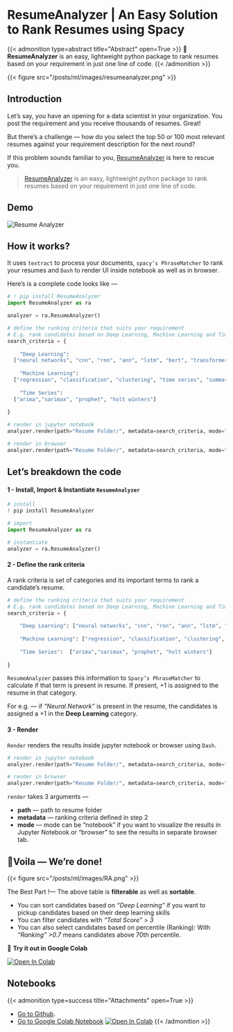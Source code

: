 # ResumeAnalyzer | An Easy Solution to Rank Resumes using Spacy

<!--more-->

{{< admonition type=abstract title="Abstract" open=True >}}
🚀 **ResumeAnalyzer** is an easy, lightweight python package to rank resumes based on your requirement in just one line of code.
{{< /admonition >}}

{{< figure src="/posts/ml/images/resumeanalyzer.png" >}}






## Introduction
Let’s say, you have an opening for a data scientist in your organization. You post the requirement and you receive thousands of resumes. Great!

But there’s a challenge — how do you select the top 50 or 100 most relevant resumes against your requirement description for the next round?

If this problem sounds familiar to you, [ResumeAnalyzer](https://github.com/Shivanandroy/Resume-Analyzer) is here to rescue you.







>[ResumeAnalyzer](https://github.com/Shivanandroy/Resume-Analyzer) is an easy, lightweight python package to rank resumes based on your requirement in just one line of code.

## Demo

![Resume Analyzer](/posts/ml/images/resume-analyzer.gif)



## How it works?
It uses `textract` to process your documents, `spacy’s PhraseMatcher` to rank your resumes and `Dash` to render UI inside notebook as well as in browser. 

Here’s is a complete code looks like —

```python
# ! pip install ResumeAnalyzer
import ResumeAnalyzer as ra

analyzer = ra.ResumeAnalyzer()

# define the ranking criteria that suits your requirement
# E.g. rank candidates based on Deep Learning, Machine Learning and Time Series skills
search_criteria = {
    
    "Deep Learning": 
  ["neural networks", "cnn", "rnn", "ann", "lstm", "bert", "transformers"],
  
    "Machine Learning": 
  ["regression", "classification", "clustering", "time series", "summarization", "nlp"],
  
    "Time Series":  
  ["arima","sarimax", "prophet", "holt winters"]
  
}

# render in jupyter notebook
analyzer.render(path="Resume Folder/", metadata=search_criteria, mode="notebook")

# render in browser
analyzer.render(path="Resume Folder/", metadata=search_criteria, mode="browser")
```

## Let’s breakdown the code
#### 1 - Install, Import & Instantiate `ResumeAnalyzer`
```python
# install
! pip install ResumeAnalyzer

# import
import ResumeAnalyzer as ra

# instantiate
analyzer = ra.ResumeAnalyzer()

```



#### 2 - Define the rank criteria
A rank criteria is set of categories and its important terms to rank a candidate’s resume.

```python
# define the ranking criteria that suits your requirement
# E.g. rank candidates based on Deep Learning, Machine Learning and Time Series skills
search_criteria = {
    
    "Deep Learning": ["neural networks", "cnn", "rnn", "ann", "lstm", "bert", "transformers"],
  
    "Machine Learning": ["regression", "classification", "clustering", "time series", "summarization", "nlp"],
  
    "Time Series":  ["arima","sarimax", "prophet", "holt winters"]
  
}
```


`ResumeAnalyzer` passes this information to `Spacy’s PhraseMatcher` to calculate if that term is present in resume. If present, +1 is assigned to the resume in that category.

For e.g. — if *“Neural Network”* is present in the resume, the candidates is assigned a +1 in the **Deep Learning** category.



#### 3 - Render
`Render` renders the results inside jupyter notebook or browser using `Dash`.

```python
# render in jupyter notebook
analyzer.render(path="Resume Folder/", metadata=search_criteria, mode="notebook")

# render in browser
analyzer.render(path="Resume Folder/", metadata=search_criteria, mode="browser")
```


`render` takes 3 arguments —
 - **path** — path to resume folder
 - **metadata** — ranking criteria defined in step 2
 - **mode** — mode can be “notebook” if you want to visualize the results in Jupyter Notebook or “browser” to see the results in separate browser tab.



## 🥳Voila — We’re done!
{{< figure src="/posts/ml/images/RA.png" >}}



The Best Part !— The above table is **filterable** as well as **sortable**.

- You can sort candidates based on *“Deep Learning”* if you want to pickup candidates based on their deep learning skills
 - You can filter candidates with *“Total Score” > 3*
 - You can also select candidates based on percentile (Ranking): With *“Ranking” >0.7* means candidates above 70th percentile.




👋 **Try it out in Google Colab**

[![Open In Colab](https://colab.research.google.com/assets/colab-badge.svg)](https://colab.research.google.com/drive/1UCNAhmVSKoXWS5E8Jg8iTMZbJBcxlrhb?usp=sharing)



## Notebooks
{{< admonition type=success title="Attachments" open=True >}}
- [Go to Github](https://github.com/Shivanandroy/Resume-Analyzer). 
- [Go to Google Colab Notebook](https://colab.research.google.com/drive/1UCNAhmVSKoXWS5E8Jg8iTMZbJBcxlrhb?usp=sharing)
[![Open In Colab](https://colab.research.google.com/assets/colab-badge.svg)](https://colab.research.google.com/drive/1UCNAhmVSKoXWS5E8Jg8iTMZbJBcxlrhb?usp=sharing)
{{< /admonition >}}
